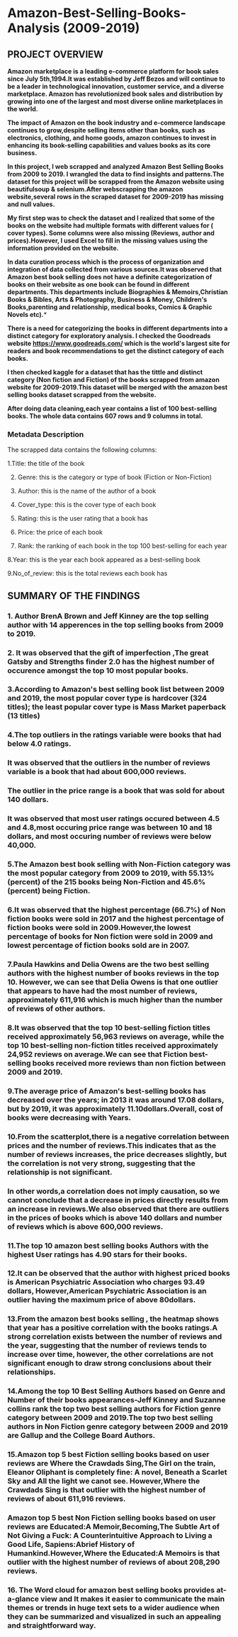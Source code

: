 # Amazon-Best-Selling-Books-Analysis (2009-2019)
## PROJECT OVERVIEW

**Amazon marketplace is a leading e-commerce platform for book sales since July 5th,1994.It was established by Jeff Bezos and will continue to be a leader in technological innovation, customer service, and a diverse marketplace. Amazon has revolutionized book sales and distribution by growing into one of the largest and most diverse online marketplaces in the world.**

**The impact of Amazon on the book industry and e-commerce landscape continues to grow,despite selling items other than books, such as electronics, clothing, and home goods, amazon continues to invest in enhancing its book-selling capabilities and values books as its core business.**

**In this project, I web scrapped and analyzed Amazon Best Selling Books from 2009 to 2019. I wrangled the data to find insights and patterns.The dataset for this project will  be scrapped from the Amazon website using beautifulsoup & selenium.After webscrapping the amazon website,several rows in the scraped dataset for 2009-2019 has missing and null values.**

**My first step was to check the dataset and I realized that some of the books on the website had multiple formats with different values for ( cover types). Some columns were also missing (Reviews, author and prices).However, I used Excel to fill in the missing values using the information provided on the website.**

**In data curation process which is the process of organization and integration of data collected from various sources.It was observed that Amazon best book selling  does not have a definite categorization of books on their website as one book can be found in different departments. This departments include Biographies & Memoirs,Christian Books & Bibles, Arts & Photography, Business & Money, Children's Books,parenting and relationship, medical books, Comics & Graphic Novels etc).***

**There is a need for categorizing the books in different departments into a distinct category for exploratory analysis. I checked the Goodreads website https://www.goodreads.com/ which is the world's largest site for readers and book recommendations to get the distinct category of each books.**

**I then checked kaggle for a dataset that has the tittle and distinct category (Non fiction and Fiction) of the books scrapped from amazon website for 2009-2019.This dataset will be merged with the amazon best selling books dataset scrapped from the website.**

**After doing data cleaning,each year contains a list of 100 best-selling books. The whole data contains 607 rows and 9 columns in total.**

### Metadata Description

The scrapped data contains the following columns:

1.Title: the title of the book

2. Genre: this is the category or type of book (Fiction or Non-Fiction)

3. Author: this is the name of the author of a book

4. Cover_type: this is the cover type of each book

5. Rating: this is the user rating that a book has

6. Price: the price of each book

7. Rank: the ranking of each book in the top 100 best-selling for each year

8.Year: this is the year each book appeared as a best-selling book

9.No_of_review: this is the total reviews each book has



## SUMMARY OF THE FINDINGS

### 1. Author BrenA Brown and Jeff Kinney are the top selling author with 14 apperences in the top selling books from 2009 to 2019.

### 2. It was observed that the gift of imperfection ,The great Gatsby and Strengths finder 2.0 has the highest number of occurence amongst the top 10 most popular books.

### 3.According to Amazon's best selling book list between 2009 and 2019, the most popular cover type is hardcover (324 titles); the least popular cover type is Mass Market paperback (13 titles)

### 4.The top outliers in the ratings variable were books that had below 4.0 ratings.
### It was observed that the outliers in the number of reviews variable is a book that had about 600,000 reviews. 
### The outlier in the price range is a book that was sold for about 140 dollars. 
### It was observed that most user ratings occured between 4.5 and 4.8,most occuring price range was between 10 and 18 dollars, and most occuring number of reviews were below 40,000.

### 5.The Amazon best book selling with Non-Fiction category was the most popular category from 2009 to 2019, with 55.13% (percent) of the 215 books being Non-Fiction and 45.6% (percent) being Fiction.

### 6.It was observed that  the highest percentage (66.7%) of Non fiction books were sold in 2017 and the highest percentage of fiction books were sold in 2009.However,the lowest percentage of books for Non fiction were sold in 2009 and lowest percentage of fiction books sold are in 2007.

### 7.Paula Hawkins and Delia Owens are the two best selling authors with the highest number of books reviews in the top 10. However, we can see that Delia Owens is that one outlier that appears to have had the most number of reviews, approximately 611,916 which is much higher than the number of reviews of other authors.

### 8.It was observed that the top 10 best-selling fiction titles received approximately 56,963 reviews on average, while the top 10 best-selling non-fiction titles received approximately 24,952 reviews on average.We can see that Fiction best-selling books received more reviews than non fiction between 2009 and 2019.

### 9.The average price of Amazon's best-selling books has decreased over the years; in 2013 it was around 17.08 dollars, but by 2019, it was approximately 11.10dollars.Overall, cost of books were decreasing with Years.

### 10.From the scatterplot,there is a negative correlation between prices and the number of reviews.This indicates that as the number of reviews increases, the price decreases slightly, but the correlation is not very strong, suggesting that the relationship is not significant.

### In other words,a correlation does not imply causation, so we cannot conclude that a decrease in prices directly results from an increase in reviews.We also observed that there are outliers in the prices of books which is  above 140 dollars and number of reviews which is above 600,000 reviews.

### 11.The top 10 amazon best selling books Authors with the highest User ratings has 4.90 stars for their books.

### 12.It can be observed that the author with highest priced books is American Psychiatric Association who charges 93.49 dollars, However,American Psychiatric Association is an outlier having the maximum price of above 80dollars.

### 13.From the amazon best books selling , the heatmap shows that year has a positive correlation with the books ratings.A strong correlation exists between the number of reviews and the year, suggesting that the number of reviews tends to increase over time, however, the other correlations are not significant enough to draw strong conclusions about their relationships.

### 14.Among the top 10 Best Selling Authors based on Genre and Number of their books appearances-Jeff Kinney and Suzanne collins rank the top two best selling authors for Fiction genre category between 2009 and 2019.The top two best selling authors in Non Fiction  genre category between 2009 and 2019 are Gallup and the College Board Authors.

### 15.Amazon top 5 best Fiction selling books based on user reviews are Where the Crawdads Sing,The Girl on the train, Eleanor Oliphant is completely fine: A novel, Beneath a Scarlet Sky and All the light we canot see. However,Where the Crawdads Sing is that outlier with the highest number of reviews of about 611,916 reviews.

### Amazon top 5 best Non Fiction selling books based on user reviews are Educated:A Memoir,Becoming,The Subtle Art of Not Giving a Fuck: A Counterintuitive Approach to Living a Good Life, Sapiens:Abrief History of Humankind.However,Where the Educated:A Memoirs is that outlier with the highest number of reviews of about 208,290 reviews.

### 16. The Word cloud for amazon best selling books provides at-a-glance view and It makes it easier to communicate the main themes or trends in huge text sets to a wider audience when they can be summarized and visualized in such an appealing and straightforward way.
